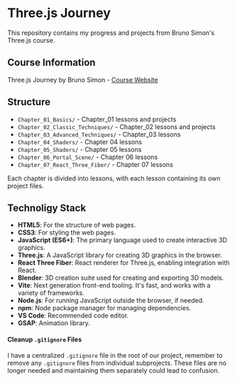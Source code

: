# Three.js Journey

This repository contains my progress and projects from Bruno Simon's Three.js course.

## Course Information

Three.js Journey by Bruno Simon - [Course Website](https://threejs-journey.com)

## Structure

- `Chapter_01_Basics/` - Chapter_01 lessons and projects
- `Chapter_02_Classic_Techniques/` - Chapter_02 lessons
  and projects
- `Chapter_03_Advanced_Techniques/` - Chapter_03 lessons
- `Chapter_04_Shaders/` - Chapter 04 lessons
- `Chapter_05_Shaders/` - Chapter 05 lessons
- `Chapter_06_Portal_Scene/` - Chapter 06 lessons
- `Chapter_07_React_Three_Fiber/` - Chapter 07 lessons

Each chapter is divided into lessons, with each lesson containing its own project files.

## Technoligy Stack

- **HTML5**: For the structure of web pages.
- **CSS3**: For styling the web pages.
- **JavaScript (ES6+)**: The primary language used to create interactive 3D graphics.
- **Three.js**: A JavaScript library for creating 3D graphics in the browser.
- **React Three Fiber**: React renderer for Three.js, enabling integration with React.
- **Blender**: 3D creation suite used for creating and exporting 3D models.
- **Vite**: Next generation front-end tooling. It's fast, and works with a variety of frameworks.
- **Node.js**: For running JavaScript outside the browser, if needed.
- **npm**: Node package manager for managing dependencies.
- **VS Code**: Recommended code editor.
- **GSAP**: Animation library.

#### Cleanup `.gitignore` Files

I have a centralized `.gitignore` file in the root of our project, remember to remove any `.gitignore` files from individual subprojects. These files are no longer needed and maintaining them separately could lead to confusion.

